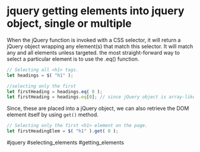 # jquery getting elements into jquery object, single or multiple

When the jQuery function is invoked with a CSS selector, it will return a jQuery object wrapping any element(s) that match this selector.  It will match any and all elements unless targeted.  the most straight-forward way to select a particular element is to use the .eq() function.

```js
// Selecting all <h1> tags. 
let headings = $( "h1" );

//selecting only the first
let firstHeading = headings.eq( 0 );
let firstHeading = headings.eq[0]; // since jQuery object is array-like
```

Since, these are placed into a jQuery object, we can also retrieve the DOM element itself by using `get()` method.

```js
// Selecting only the first <h1> element on the page. 
let firstHeadingElem = $( "h1" ).get( 0 );
```
#jquery #selecting_elements #getting_elements